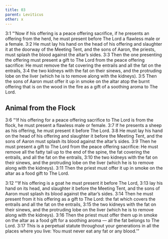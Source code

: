 ```yaml
---
title: 03
parent: Leviticus
other: x
---
```



<a name="3:1">3:1</a> “‘Now if his offering is a peace offering sacrifice, if he presents an offering from the herd, he must present before The Lord a flawless male or a female. <a name="3:2">3:2</a> He must lay his hand on the head of his offering and slaughter it at the doorway of the Meeting Tent, and the sons of Aaron, the priests, must splash the blood against the altar’s sides. <a name="3:3">3:3</a> Then the one presenting the offering must present a gift to The Lord from the peace offering sacrifice: He must remove the fat covering the entrails and all the fat on the entrails, <a name="3:4">3:4</a> the two kidneys with the fat on their sinews, and the protruding lobe on the liver (which he is to remove along with the kidneys). <a name="3:5">3:5</a> Then the sons of Aaron must offer it up in smoke on the altar atop the burnt offering that is on the wood in the fire as a gift of a soothing aroma to The Lord.

## Animal from the Flock

<a name="3:6">3:6</a> “‘If his offering for a peace offering sacrifice to The Lord is from the flock, he must present a flawless male or female. <a name="3:7">3:7</a> If he presents a sheep as his offering, he must present it before The Lord. <a name="3:8">3:8</a> He must lay his hand on the head of his offering and slaughter it before the Meeting Tent, and the sons of Aaron must splash its blood against the altar’s sides. <a name="3:9">3:9</a> Then he must present a gift to The Lord from the peace offering sacrifice: He must remove all the fatty tail up to the end of the spine, the fat covering the entrails, and all the fat on the entrails, <a name="3:10">3:10</a> the two kidneys with the fat on their sinews, and the protruding lobe on the liver (which he is to remove along with the kidneys). <a name="3:11">3:11</a> Then the priest must offer it up in smoke on the altar as a food gift to The Lord.

<a name="3:12">3:12</a> “‘If his offering is a goat he must present it before The Lord, <a name="3:13">3:13</a> lay his hand on its head, and slaughter it before the Meeting Tent, and the sons of Aaron must splash its blood against the altar’s sides. <a name="3:14">3:14</a> Then he must present from it his offering as a gift to The Lord: the fat which covers the entrails and all the fat on the entrails, <a name="3:15">3:15</a> the two kidneys with the fat on their sinews, and the protruding lobe on the liver (which he is to remove along with the kidneys). <a name="3:16">3:16</a> Then the priest must offer them up in smoke on the altar as a food gift for a soothing aroma — all the fat belongs to The Lord. <a name="3:17">3:17</a> This is a perpetual statute throughout your generations in all the places where you live: You must never eat any fat or any blood.’”